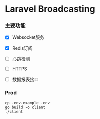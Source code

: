 # Laravel Broadcasting


### 主要功能

+ [x] Websocket服务
+ [x] Redis订阅
+ [ ] 心跳检测
+ [ ] HTTPS
+ [ ] 数据报表接口


### Prod

```
cp .env.example .env
go build -o client
./client
```
